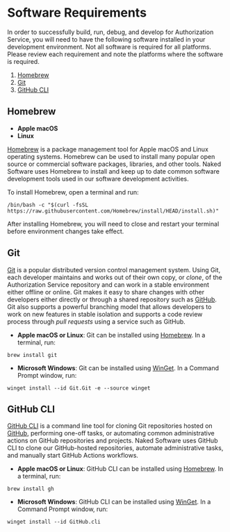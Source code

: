 # Software Requirements

In order to successfully build, run, debug, and develop for Authorization Service, you will need to have the following software installed in your development environment. Not all software is required for all platforms. Please review each requirement and note the platforms where the software is required.

1. [Homebrew]()
1. [Git]()
1. [GitHub CLI]()

## Homebrew

- __Apple macOS__
- __Linux__

[Homebrew](https://brew.sh) is a package management tool for Apple macOS and Linux operating systems. Homebrew can be used to install many popular open source or commercial software packages, libraries, and other tools. Naked Software uses Homebrew to install and keep up to date common software development tools used in our software development activities.

To install Homebrew, open a terminal and run:

    /bin/bash -c "$(curl -fsSL https://raw.githubusercontent.com/Homebrew/install/HEAD/install.sh)"

After installing Homebrew, you will need to close and restart your terminal before environment changes take effect.

## Git

[Git](https://git-scm.com) is a popular distributed version control management system. Using Git, each developer maintains and works out of their own copy, or _clone_, of the Authorization Service repository and can work in a stable environment either offline or online. Git makes it easy to share changes with other developers either directly or through a shared repository such as [GitHub](https://github.com). Git also supports a powerful branching model that allows developers to work on new features in stable isolation and supports a code review process through _pull requests_ using a service such as GitHub.

- __Apple macOS or Linux__: Git can be installed using [Homebrew](#homebrew). In a terminal, run:

```shell
brew install git
```

- __Microsoft Windows__: Git can be installed using [WinGet](https://learn.microsoft.com/en-us/windows/package-manager/winget/). In a Command Prompt window, run:

```batch
winget install --id Git.Git -e --source winget
```

## GitHub CLI

[GitHub CLI](https://cli.github.com) is a command line tool for cloning Git repositories hosted on [GitHub](https://github.com), performing one-off tasks, or automating common administrative actions on GitHub repositories and projects. Naked Software uses GitHub CLI to clone our GitHub-hosted repositories, automate administrative tasks, and manually start GitHub Actions workflows.

- __Apple macOS or Linux__: GitHub CLI can be installed using [Homebrew](#homebrew). In a terminal, run:

```shell
brew install gh
```

- __Microsoft Windows__: GitHub CLI can be installed using [WinGet](https://learn.microsoft.com/en-us/windows/package-manager/winget/). In a Command Prompt window, run:

```batch
winget install --id GitHub.cli
```
